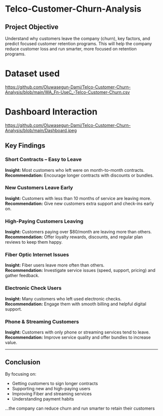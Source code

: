 # Telco-Customer-Churn-Analysis
## Project Objective 
Understand why customers leave the company (churn), key factors, and predict focused customer retention programs. 
This will help the company reduce customer loss and run smarter, more focused on retention programs.

# Dataset used 
https://github.com/Oluwasegun-Dami/Telco-Customer-Churn-Analysis/blob/main/WA_Fn-UseC_-Telco-Customer-Churn.csv

# Dashboard Interaction 
https://github.com/Oluwasegun-Dami/Telco-Customer-Churn-Analysis/blob/main/Dashboard.jpeg

##  Key Findings
###  Short Contracts – Easy to Leave  
**Insight:** Most customers who left were on month-to-month contracts.  
**Recommendation:** Encourage longer contracts with discounts or bundles.

### New Customers Leave Early  
**Insight:** Customers with less than 10 months of service are leaving more.  
**Recommendation:** Give new customers extra support and check-ins early on.

### High-Paying Customers Leaving  
**Insight:** Customers paying over $80/month are leaving more than others.  
**Recommendation:** Offer loyalty rewards, discounts, and regular plan reviews to keep them happy.

### Fiber Optic Internet Issues  
**Insight:** Fiber users leave more often than others.  
**Recommendation:** Investigate service issues (speed, support, pricing) and gather feedback.

### Electronic Check Users  
**Insight:** Many customers who left used electronic checks.  
**Recommendation:** Engage them with smooth billing and helpful digital support.

###  Phone & Streaming Customers  
**Insight:** Customers with only phone or streaming services tend to leave.  
**Recommendation:** Improve service quality and offer bundles to increase value.

---

##  Conclusion
By focusing on:
- Getting customers to sign longer contracts  
- Supporting new and high-paying users  
- Improving Fiber and streaming services  
- Understanding payment habits
  
...the company can reduce churn and run smarter to retain their customers

